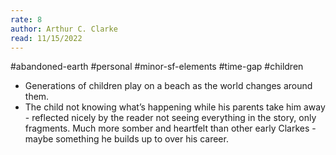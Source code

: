 ```yaml
---
rate: 8
author: Arthur C. Clarke
read: 11/15/2022
---
```


#abandoned-earth #personal #minor-sf-elements #time-gap #children 

- Generations of children play on a beach as the world changes around them.
- The child not knowing what’s happening while his parents take him away - reflected nicely by the reader not seeing everything in the story, only fragments. Much more somber and heartfelt than other early Clarkes - maybe something he builds up to over his career.